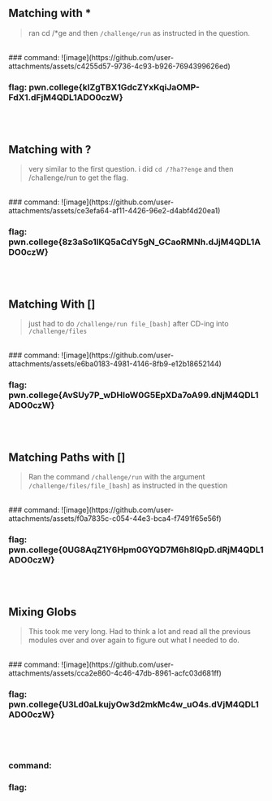 ## Matching with *
> ran cd /*ge and then ```/challenge/run``` as instructed in the question.
<br>
### command: ![image](https://github.com/user-attachments/assets/c4255d57-9736-4c93-b926-7694399626ed)

### flag: pwn.college{klZgTBX1GdcZYxKqiJaOMP-FdX1.dFjM4QDL1ADO0czW}



<br><br>

## Matching with ?
> very similar to the first question. i did ```cd /?ha??enge``` and then /challenge/run to get the flag.
<br>
### command: ![image](https://github.com/user-attachments/assets/ce3efa64-af11-4426-96e2-d4abf4d20ea1)

### flag: pwn.college{8z3aSo1lKQ5aCdY5gN_GCaoRMNh.dJjM4QDL1ADO0czW}




<br><br>
## Matching With []
> just had to do ```/challenge/run file_[bash]``` after CD-ing into ```/challenge/files```
<br>
### command: ![image](https://github.com/user-attachments/assets/e6ba0183-4981-4146-8fb9-e12b18652144)

### flag: pwn.college{AvSUy7P_wDHIoW0G5EpXDa7oA99.dNjM4QDL1ADO0czW}



<br><br>

## Matching Paths with []
> Ran the command ```/challenge/run``` with the argument ```/challenge/files/file_[bash]``` as instructed in the question
<br>
### command: ![image](https://github.com/user-attachments/assets/f0a7835c-c054-44e3-bca4-f7491f65e56f)


### flag: pwn.college{0UG8AqZ1Y6Hpm0GYQD7M6h8lQpD.dRjM4QDL1ADO0czW}



<br><br>
## Mixing Globs
> This took me very long. Had to think a lot and read all the previous modules over and over again to figure out what I needed to do.
<br>
### command: ![image](https://github.com/user-attachments/assets/cca2e860-4c46-47db-8961-acfc03d681ff)

### flag: pwn.college{U3Ld0aLkujyOw3d2mkMc4w_uO4s.dVjM4QDL1ADO0czW}



<br><br>

## 
### command:
### flag: 



<br><br>
